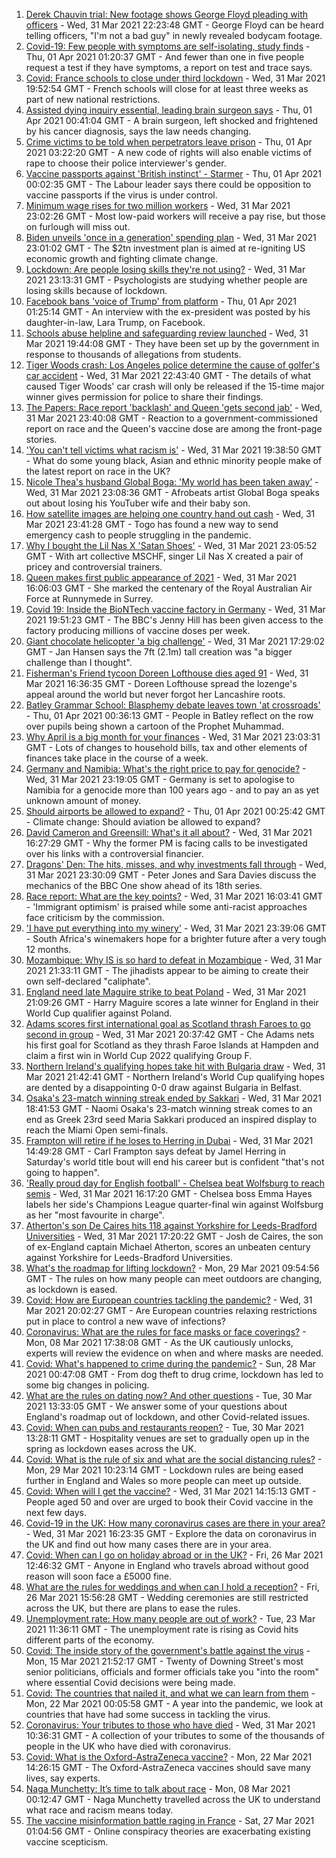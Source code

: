 1. [Derek Chauvin trial: New footage shows George Floyd pleading with officers](https://www.bbc.co.uk/news/world-us-canada-56594099) - Wed, 31 Mar 2021 22:23:48 GMT - George Floyd can be heard telling officers, "I'm not a bad guy" in newly revealed bodycam footage.
2. [Covid-19: Few people with symptoms are self-isolating, study finds](https://www.bbc.co.uk/news/health-56598217) - Thu, 01 Apr 2021 01:20:37 GMT - And fewer than one in five people request a test if they have symptoms, a report on test and trace says.
3. [Covid: France schools to close under third lockdown](https://www.bbc.co.uk/news/world-europe-56597319) - Wed, 31 Mar 2021 19:52:54 GMT - French schools will close for at least three weeks as part of new national restrictions.
4. [Assisted dying inquiry essential, leading brain surgeon says](https://www.bbc.co.uk/news/uk-56597771) - Thu, 01 Apr 2021 00:41:04 GMT - A brain surgeon, left shocked and frightened by his cancer diagnosis, says the law needs changing.
5. [Crime victims to be told when perpetrators leave prison](https://www.bbc.co.uk/news/uk-56599182) - Thu, 01 Apr 2021 03:22:20 GMT - A new code of rights will also enable victims of rape to choose their police interviewer's gender.
6. [Vaccine passports against 'British instinct' - Starmer](https://www.bbc.co.uk/news/uk-politics-56598413) - Thu, 01 Apr 2021 00:02:35 GMT - The Labour leader says there could be opposition to vaccine passports if the virus is under control.
7. [Minimum wage rises for two million workers](https://www.bbc.co.uk/news/business-56594985) - Wed, 31 Mar 2021 23:02:26 GMT - Most low-paid workers will receive a pay rise, but those on furlough will miss out.
8. [Biden unveils 'once in a generation' spending plan](https://www.bbc.co.uk/news/business-56594349) - Wed, 31 Mar 2021 23:01:02 GMT - The $2tn investment plan is aimed at re-igniting US economic growth and fighting climate change.
9. [Lockdown: Are people losing skills they're not using?](https://www.bbc.co.uk/news/education-56592099) - Wed, 31 Mar 2021 23:13:31 GMT - Psychologists are studying whether people are losing skills because of lockdown.
10. [Facebook bans 'voice of Trump' from platform](https://www.bbc.co.uk/news/world-us-canada-56598862) - Thu, 01 Apr 2021 01:25:14 GMT - An interview with the ex-president was posted by his daughter-in-law, Lara Trump, on Facebook.
11. [Schools abuse helpline and safeguarding review launched](https://www.bbc.co.uk/news/education-56588166) - Wed, 31 Mar 2021 19:44:08 GMT - They have been set up by the government in response to thousands of allegations from students.
12. [Tiger Woods crash: Los Angeles police determine the cause of golfer's car accident](https://www.bbc.co.uk/sport/golf/56598503) - Wed, 31 Mar 2021 22:43:40 GMT - The details of what caused Tiger Woods' car crash will only be released if the 15-time major winner gives permission for police to share their findings.
13. [The Papers: Race report 'backlash' and Queen 'gets second jab'](https://www.bbc.co.uk/news/blogs-the-papers-56598201) - Wed, 31 Mar 2021 23:40:08 GMT - Reaction to a government-commissioned report on race and the Queen's vaccine dose are among the front-page stories.
14. ['You can't tell victims what racism is'](https://www.bbc.co.uk/news/uk-56595883) - Wed, 31 Mar 2021 19:38:50 GMT - What do some young black, Asian and ethnic minority people make of the latest report on race in the UK?
15. [Nicole Thea's husband Global Boga: 'My world has been taken away’](https://www.bbc.co.uk/news/newsbeat-56594760) - Wed, 31 Mar 2021 23:08:36 GMT - Afrobeats artist Global Boga speaks out about losing his YouTuber wife and their baby son.
16. [How satellite images are helping one country hand out cash](https://www.bbc.co.uk/news/stories-56580833) - Wed, 31 Mar 2021 23:41:28 GMT - Togo has found a new way to send emergency cash to people struggling in the pandemic.
17. [Why I bought the Lil Nas X 'Satan Shoes'](https://www.bbc.co.uk/news/world-us-canada-56581400) - Wed, 31 Mar 2021 23:05:52 GMT - With art collective MSCHF, singer Lil Nas X created a pair of pricey and controversial trainers.
18. [Queen makes first public appearance of 2021](https://www.bbc.co.uk/news/uk-56590793) - Wed, 31 Mar 2021 16:06:03 GMT - She marked the centenary of the Royal Australian Air Force at Runnymede in Surrey.
19. [Covid 19: Inside the BioNTech vaccine factory in Germany](https://www.bbc.co.uk/news/world-europe-56590684) - Wed, 31 Mar 2021 19:51:23 GMT - The BBC's Jenny Hill has been given access to the factory producing millions of vaccine doses per week.
20. [Giant chocolate helicopter 'a big challenge'](https://www.bbc.co.uk/news/uk-england-lincolnshire-56589889) - Wed, 31 Mar 2021 17:29:02 GMT - Jan Hansen says the 7ft (2.1m) tall creation was "a bigger challenge than I thought".
21. [Fisherman's Friend tycoon Doreen Lofthouse dies aged 91](https://www.bbc.co.uk/news/uk-england-lancashire-56587841) - Wed, 31 Mar 2021 16:36:35 GMT - Doreen Lofthouse spread the lozenge's appeal around the world but never forgot her Lancashire roots.
22. [Batley Grammar School: Blasphemy debate leaves town 'at crossroads'](https://www.bbc.co.uk/news/uk-england-leeds-56590417) - Thu, 01 Apr 2021 00:36:13 GMT - People in Batley reflect on the row over pupils being shown a cartoon of the Prophet Muhammad.
23. [Why April is a big month for your finances](https://www.bbc.co.uk/news/business-56576295) - Wed, 31 Mar 2021 23:03:31 GMT - Lots of changes to household bills, tax and other elements of finances take place in the course of a week.
24. [Germany and Namibia: What's the right price to pay for genocide?](https://www.bbc.co.uk/news/stories-56583994) - Wed, 31 Mar 2021 23:19:05 GMT - Germany is set to apologise to Namibia for a genocide more than 100 years ago - and to pay an as yet unknown amount of money.
25. [Should airports be allowed to expand?](https://www.bbc.co.uk/news/science-environment-56567182) - Thu, 01 Apr 2021 00:25:42 GMT - Climate change: Should aviation be allowed to expand?
26. [David Cameron and Greensill: What's it all about?](https://www.bbc.co.uk/news/uk-politics-56578838) - Wed, 31 Mar 2021 16:27:29 GMT - Why the former PM is facing calls to be investigated over his links with a controversial financier.
27. [Dragons' Den: The hits, misses, and why investments fall through](https://www.bbc.co.uk/news/entertainment-arts-56482374) - Wed, 31 Mar 2021 23:30:09 GMT - Peter Jones and Sara Davies discuss the mechanics of the BBC One show ahead of its 18th series.
28. [Race report: What are the key points?](https://www.bbc.co.uk/news/uk-56595004) - Wed, 31 Mar 2021 16:03:41 GMT - 'Immigrant optimism' is praised while some anti-racist approaches face criticism by the commission.
29. ['I have put everything into my winery'](https://www.bbc.co.uk/news/business-56574715) - Wed, 31 Mar 2021 23:39:06 GMT - South Africa's winemakers hope for a brighter future after a very tough 12 months.
30. [Mozambique: Why IS is so hard to defeat in Mozambique](https://www.bbc.co.uk/news/world-africa-56597861) - Wed, 31 Mar 2021 21:33:11 GMT - The jihadists appear to be aiming to create their own self-declared "caliphate".
31. [England need late Maguire strike to beat Poland](https://www.bbc.co.uk/sport/football/56505758) - Wed, 31 Mar 2021 21:09:26 GMT - Harry Maguire scores a late winner for England in their World Cup qualifier against Poland.
32. [Adams scores first international goal as Scotland thrash Faroes to go second in group](https://www.bbc.co.uk/sport/football/56505762) - Wed, 31 Mar 2021 20:37:42 GMT - Che Adams nets his first goal for Scotland as they thrash Faroe Islands at Hampden and claim a first win in World Cup 2022 qualifying Group F.
33. [Northern Ireland's qualifying hopes take hit with Bulgaria draw](https://www.bbc.co.uk/sport/football/56505760) - Wed, 31 Mar 2021 21:42:41 GMT - Northern Ireland's World Cup qualifying hopes are dented by a disappointing 0-0 draw against Bulgaria in Belfast.
34. [Osaka's 23-match winning streak ended by Sakkari](https://www.bbc.co.uk/sport/tennis/56594553) - Wed, 31 Mar 2021 18:41:53 GMT - Naomi Osaka's 23-match winning streak comes to an end as Greek 23rd seed Maria Sakkari produced an inspired display to reach the Miami Open semi-finals.
35. [Frampton will retire if he loses to Herring in Dubai](https://www.bbc.co.uk/sport/boxing/56588413) - Wed, 31 Mar 2021 14:49:28 GMT - Carl Frampton says defeat by Jamel Herring in Saturday's world title bout will end his career but is confident "that's not going to happen".
36. ['Really proud day for English football' - Chelsea beat Wolfsburg to reach semis](https://www.bbc.co.uk/sport/football/56568543) - Wed, 31 Mar 2021 16:17:20 GMT - Chelsea boss Emma Hayes labels her side's Champions League quarter-final win against Wolfsburg as her "most favourite in charge".
37. [Atherton's son De Caires hits 118 against Yorkshire for Leeds-Bradford Universities](https://www.bbc.co.uk/sport/cricket/56586817) - Wed, 31 Mar 2021 17:20:22 GMT - Josh de Caires, the son of ex-England captain Michael Atherton, scores an unbeaten century against Yorkshire for Leeds-Bradford Universities.
38. [What's the roadmap for lifting lockdown?](https://www.bbc.co.uk/news/explainers-52530518) - Mon, 29 Mar 2021 09:54:56 GMT - The rules on how many people can meet outdoors are changing, as lockdown is eased.
39. [Covid: How are European countries tackling the pandemic?](https://www.bbc.co.uk/news/explainers-53640249) - Wed, 31 Mar 2021 20:02:27 GMT - Are European countries relaxing restrictions put in place to control a new wave of infections?
40. [Coronavirus: What are the rules for face masks or face coverings?](https://www.bbc.co.uk/news/health-51205344) - Mon, 08 Mar 2021 17:38:08 GMT - As the UK cautiously unlocks, experts will review the evidence on when and where masks are needed.
41. [Covid: What's happened to crime during the pandemic?](https://www.bbc.co.uk/news/56463680) - Sun, 28 Mar 2021 00:47:08 GMT - From dog theft to drug crime, lockdown has led to some big changes in policing.
42. [What are the rules on dating now? And other questions](https://www.bbc.co.uk/news/world-asia-china-51176409) - Tue, 30 Mar 2021 13:33:05 GMT - We answer some of your questions about England's roadmap out of lockdown, and other Covid-related issues.
43. [Covid: When can pubs and restaurants reopen?](https://www.bbc.co.uk/news/business-52977388) - Tue, 30 Mar 2021 13:28:11 GMT - Hospitality venues are set to gradually open up in the spring as lockdown eases across the UK.
44. [Covid: What is the rule of six and what are the social distancing rules?](https://www.bbc.co.uk/news/uk-51506729) - Mon, 29 Mar 2021 10:23:14 GMT - Lockdown rules are being eased further in England and Wales so more people can meet up outside.
45. [Covid: When will I get the vaccine?](https://www.bbc.co.uk/news/health-55045639) - Wed, 31 Mar 2021 14:15:13 GMT - People aged 50 and over are urged to book their Covid vaccine in the next few days.
46. [Covid-19 in the UK: How many coronavirus cases are there in your area?](https://www.bbc.co.uk/news/uk-51768274) - Wed, 31 Mar 2021 16:23:35 GMT - Explore the data on coronavirus in the UK and find out how many cases there are in your area.
47. [Covid: When can I go on holiday abroad or in the UK?](https://www.bbc.co.uk/news/explainers-52646738) - Fri, 26 Mar 2021 12:46:32 GMT - Anyone in England who travels abroad without good reason will soon face a £5000 fine.
48. [What are the rules for weddings and when can I hold a reception?](https://www.bbc.co.uk/news/explainers-52811509) - Fri, 26 Mar 2021 15:56:28 GMT - Wedding ceremonies are still restricted across the UK, but there are plans to ease the rules.
49. [Unemployment rate: How many people are out of work?](https://www.bbc.co.uk/news/business-52660591) - Tue, 23 Mar 2021 11:36:11 GMT - The unemployment rate is rising as Covid hits different parts of the economy.
50. [Covid: The inside story of the government's battle against the virus](https://www.bbc.co.uk/news/uk-politics-56361599) - Mon, 15 Mar 2021 21:52:17 GMT - Twenty of Downing Street's most senior politicians, officials and former officials take you "into the room" where essential Covid decisions were being made.
51. [Covid: The countries that nailed it, and what we can learn from them](https://www.bbc.co.uk/news/uk-56455030) - Mon, 22 Mar 2021 00:05:58 GMT - A year into the pandemic, we look at countries that have had some success in tackling the virus.
52. [Coronavirus: Your tributes to those who have died](https://www.bbc.co.uk/news/uk-52676411) - Wed, 31 Mar 2021 10:36:31 GMT - A collection of your tributes to some of the thousands of people in the UK who have died with coronavirus.
53. [Covid: What is the Oxford-AstraZeneca vaccine?](https://www.bbc.co.uk/news/health-55302595) - Mon, 22 Mar 2021 14:26:15 GMT - The Oxford-AstraZeneca vaccines should save many lives, say experts.
54. [Naga Munchetty: It’s time to talk about race](https://www.bbc.co.uk/news/stories-56253480) - Mon, 08 Mar 2021 00:12:47 GMT - Naga Munchetty travelled across the UK to understand what race and racism means today.
55. [The vaccine misinformation battle raging in France](https://www.bbc.co.uk/news/blogs-trending-56526265) - Sat, 27 Mar 2021 01:04:56 GMT - Online conspiracy theories are exacerbating existing vaccine scepticism.
